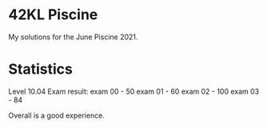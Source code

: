 # 42KL Piscine
 My solutions for the June Piscine 2021. <br />
 
# Statistics
Level 10.04
Exam result:
exam 00 - 50
exam 01 - 60
exam 02 - 100
exam 03 - 84

Overall is a good experience.
